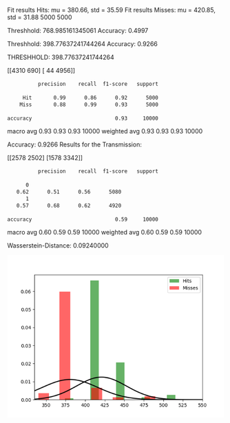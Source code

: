 Fit results Hits: mu = 380.66,  std = 35.59
Fit results Misses: mu = 420.85,  std = 31.88
5000
5000

Threshhold:  768.985161345061 
Accuracy:  0.4997

Threshhold:  398.77637241744264 
Accuracy:  0.9266


THRESHHOLD:  398.77637241744264

 [[4310  690]
 [  44 4956]] 

              precision    recall  f1-score   support

         Hit       0.99      0.86      0.92      5000
        Miss       0.88      0.99      0.93      5000

    accuracy                           0.93     10000
   macro avg       0.93      0.93      0.93     10000
weighted avg       0.93      0.93      0.93     10000

Accuracy:  0.9266
Results for the Transmission:

 [[2578 2502]
 [1578 3342]] 

              precision    recall  f1-score   support

          0
       0.62      0.51      0.56      5080
          1
       0.57      0.68      0.62      4920

    accuracy                           0.59     10000
   macro avg       0.60      0.59      0.59     10000
weighted avg       0.60      0.59      0.59     10000

Wasserstein-Distance: 0.09240000

![image](Figure_1.png)